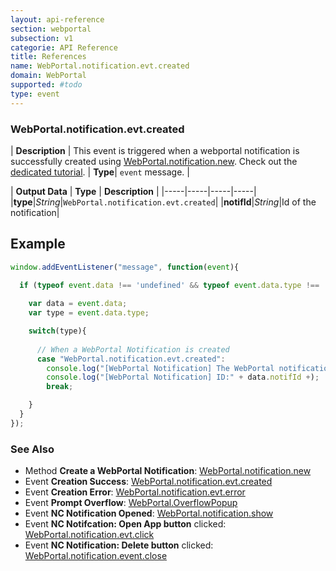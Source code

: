 ```yaml
---
layout: api-reference
section: webportal
subsection: v1
categorie: API Reference
title: References
name: WebPortal.notification.evt.created
domain: WebPortal
supported: #todo
type: event
---
```


### WebPortal.notification.evt.created

| **Description** | This event is triggered when a webportal notification is successfully created using [WebPortal.notification.new]({{site.baseurl}}/webportal/v1/api-reference/webportal-notification-new.html#article). Check out the [dedicated tutorial]({{site.baseurl}}/webportal/v1/interactivity/notification/#article).
| **Type**| `event` message. |

| **Output Data** | **Type** | **Description** |
|-----|-----|-----|-----|
|**type**|*String*|`WebPortal.notification.evt.created`|
|**notifId**|*String*|Id of the notification|

## Example

```js
window.addEventListener("message", function(event){
  
  if (typeof event.data !== 'undefined' && typeof event.data.type !== 'undefined' ){

    var data = event.data;
    var type = event.data.type;

    switch(type){
      
      // When a WebPortal Notification is created
      case "WebPortal.notification.evt.created":
        console.log("[WebPortal Notification] The WebPortal notification has been created.");
        console.log("[WebPortal Notification] ID:" + data.notifId +);
        break;

    }
  }
});
```

### See Also

- Method **Create a WebPortal Notification**: [WebPortal.notification.new]({{site.baseurl}}/webportal/v1/api-reference/webportal-notification-new.html#article)
- Event **Creation Success**: [WebPortal.notification.evt.created]({{site.baseurl}}/webportal/v1/api-reference/webportal-notification-evt-created.html#article)
- Event **Creation Error**: [WebPortal.notification.evt.error]({{site.baseurl}}/webportal/v1/api-reference/webportal-notification-evt-error.html#article)
- Event **Prompt Overflow**: [WebPortal.OverflowPopup]({{site.baseurl}}/webportal/v1/api-reference/webportal-overflowpopup#article)
- Event **NC Notification Opened**: [WebPortal.notification.show]({{site.baseurl}}/webportal/v1/api-reference/webportal-notification-show.html#article)
- Event **NC Notifcation: Open App button** clicked: [WebPortal.notification.evt.click]({{site.baseurl}}/webportal/v1/api-reference/webportal-notification-evt-click#article)
- Event **NC Notification: Delete button** clicked: [WebPortal.notification.event.close]({{site.baseurl}}/webportal/v1/api-reference/webportal-notification-evt-close.html#article)